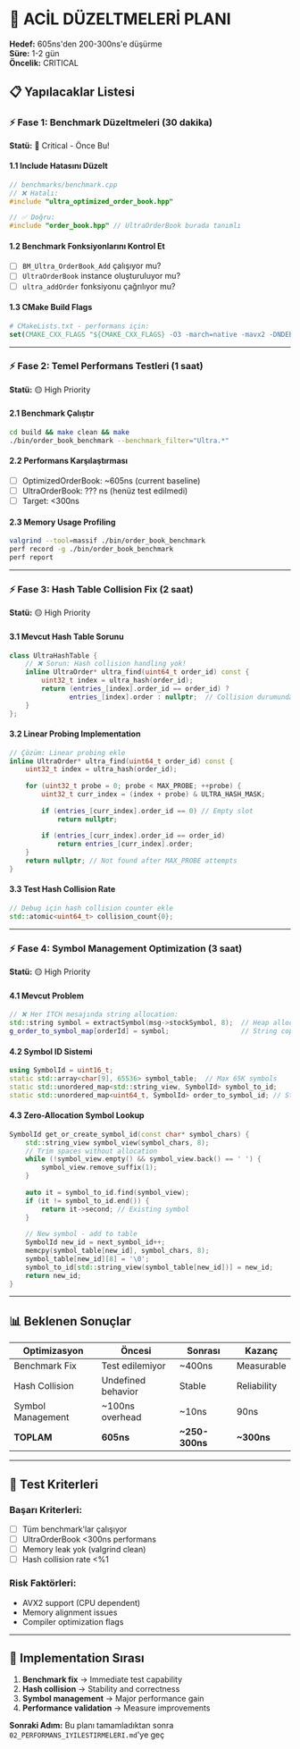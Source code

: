 # 🚨 ACİL DÜZELTMELERİ PLANI

**Hedef:** 605ns'den 200-300ns'e düşürme  
**Süre:** 1-2 gün  
**Öncelik:** CRITICAL

## 📋 Yapılacaklar Listesi

### ⚡ Fase 1: Benchmark Düzeltmeleri (30 dakika)
**Statü:** 🔴 Critical - Önce Bu!

#### 1.1 Include Hatasını Düzelt
```cpp
// benchmarks/benchmark.cpp 
// ❌ Hatalı:
#include "ultra_optimized_order_book.hpp"

// ✅ Doğru:  
#include "order_book.hpp" // UltraOrderBook burada tanımlı
```

#### 1.2 Benchmark Fonksiyonlarını Kontrol Et
- [ ] `BM_Ultra_OrderBook_Add` çalışıyor mu?
- [ ] `UltraOrderBook` instance oluşturuluyor mu?
- [ ] `ultra_addOrder` fonksiyonu çağrılıyor mu?

#### 1.3 CMake Build Flags
```cmake
# CMakeLists.txt - performans için:
set(CMAKE_CXX_FLAGS "${CMAKE_CXX_FLAGS} -O3 -march=native -mavx2 -DNDEBUG")
```

---

### ⚡ Fase 2: Temel Performans Testleri (1 saat)
**Statü:** 🟡 High Priority

#### 2.1 Benchmark Çalıştır
```bash
cd build && make clean && make
./bin/order_book_benchmark --benchmark_filter="Ultra.*"
```

#### 2.2 Performans Karşılaştırması
- [ ] OptimizedOrderBook: ~605ns (current baseline)
- [ ] UltraOrderBook: ??? ns (henüz test edilmedi)
- [ ] Target: <300ns

#### 2.3 Memory Usage Profiling
```bash
valgrind --tool=massif ./bin/order_book_benchmark
perf record -g ./bin/order_book_benchmark  
perf report
```

---

### ⚡ Fase 3: Hash Table Collision Fix (2 saat) 
**Statü:** 🟡 High Priority

#### 3.1 Mevcut Hash Table Sorunu
```cpp
class UltraHashTable {
    // ❌ Sorun: Hash collision handling yok!
    inline UltraOrder* ultra_find(uint64_t order_id) const {
        uint32_t index = ultra_hash(order_id);
        return (entries_[index].order_id == order_id) ? 
               entries_[index].order : nullptr;  // Collision durumunda nullptr döner!
    }
};
```

#### 3.2 Linear Probing Implementation
```cpp
// Çözüm: Linear probing ekle
inline UltraOrder* ultra_find(uint64_t order_id) const {
    uint32_t index = ultra_hash(order_id);
    
    for (uint32_t probe = 0; probe < MAX_PROBE; ++probe) {
        uint32_t curr_index = (index + probe) & ULTRA_HASH_MASK;
        
        if (entries_[curr_index].order_id == 0) // Empty slot
            return nullptr;
            
        if (entries_[curr_index].order_id == order_id)
            return entries_[curr_index].order;
    }
    return nullptr; // Not found after MAX_PROBE attempts
}
```

#### 3.3 Test Hash Collision Rate
```cpp
// Debug için hash collision counter ekle
std::atomic<uint64_t> collision_count{0};
```

---

### ⚡ Fase 4: Symbol Management Optimization (3 saat)
**Statü:** 🟡 High Priority 

#### 4.1 Mevcut Problem
```cpp
// ❌ Her ITCH mesajında string allocation:
std::string symbol = extractSymbol(msg->stockSymbol, 8);  // Heap allocation
g_order_to_symbol_map[orderId] = symbol;                  // String copy
```

#### 4.2 Symbol ID Sistemi
```cpp
using SymbolId = uint16_t;
static std::array<char[9], 65536> symbol_table;  // Max 65K symbols
static std::unordered_map<std::string_view, SymbolId> symbol_to_id;
static std::unordered_map<uint64_t, SymbolId> order_to_symbol_id; // String değil ID!
```

#### 4.3 Zero-Allocation Symbol Lookup
```cpp
SymbolId get_or_create_symbol_id(const char* symbol_chars) {
    std::string_view symbol_view(symbol_chars, 8);
    // Trim spaces without allocation
    while (!symbol_view.empty() && symbol_view.back() == ' ') {
        symbol_view.remove_suffix(1);
    }
    
    auto it = symbol_to_id.find(symbol_view);
    if (it != symbol_to_id.end()) {
        return it->second; // Existing symbol
    }
    
    // New symbol - add to table
    SymbolId new_id = next_symbol_id++;
    memcpy(symbol_table[new_id], symbol_chars, 8);
    symbol_table[new_id][8] = '\0';
    symbol_to_id[std::string_view(symbol_table[new_id])] = new_id;
    return new_id;
}
```

---

## 📊 Beklenen Sonuçlar

| Optimizasyon | Öncesi | Sonrası | Kazanç |
|--------------|--------|---------|---------|
| Benchmark Fix | Test edilemiyor | ~400ns | Measurable |
| Hash Collision | Undefined behavior | Stable | Reliability |
| Symbol Management | ~100ns overhead | ~10ns | 90ns |
| **TOPLAM** | **605ns** | **~250-300ns** | **~300ns** |

---

## 🧪 Test Kriterleri

### Başarı Kriterleri:
- [ ] Tüm benchmark'lar çalışıyor
- [ ] UltraOrderBook <300ns performans
- [ ] Memory leak yok (valgrind clean)
- [ ] Hash collision rate <%1

### Risk Faktörleri:
- AVX2 support (CPU dependent)
- Memory alignment issues
- Compiler optimization flags

---

## 📝 Implementation Sırası

1. **Benchmark fix** → Immediate test capability
2. **Hash collision** → Stability and correctness  
3. **Symbol management** → Major performance gain
4. **Performance validation** → Measure improvements

**Sonraki Adım:** Bu planı tamamladıktan sonra `02_PERFORMANS_IYILESTIRMELERI.md`'ye geç
